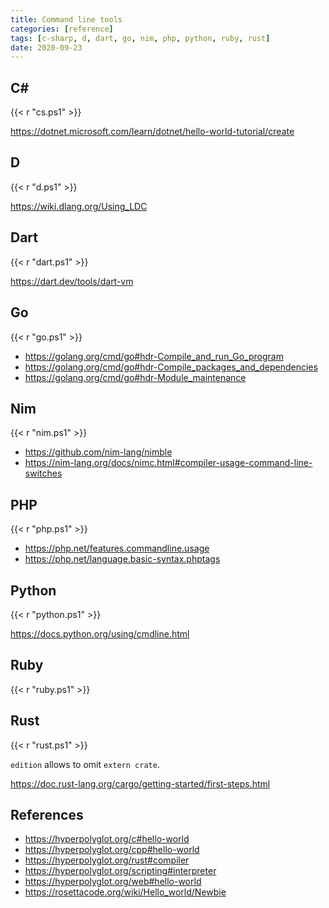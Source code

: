 ```yaml
---
title: Command line tools
categories: [reference]
tags: [c-sharp, d, dart, go, nim, php, python, ruby, rust]
date: 2020-09-23
---
```


## C#

{{< r "cs.ps1" >}}

<https://dotnet.microsoft.com/learn/dotnet/hello-world-tutorial/create>

## D

{{< r "d.ps1" >}}

<https://wiki.dlang.org/Using_LDC>

## Dart

{{< r "dart.ps1" >}}

<https://dart.dev/tools/dart-vm>

## Go

{{< r "go.ps1" >}}

- <https://golang.org/cmd/go#hdr-Compile_and_run_Go_program>
- <https://golang.org/cmd/go#hdr-Compile_packages_and_dependencies>
- <https://golang.org/cmd/go#hdr-Module_maintenance>

## Nim

{{< r "nim.ps1" >}}

- <https://github.com/nim-lang/nimble>
- <https://nim-lang.org/docs/nimc.html#compiler-usage-command-line-switches>

## PHP

{{< r "php.ps1" >}}

- <https://php.net/features.commandline.usage>
- <https://php.net/language.basic-syntax.phptags>

## Python

{{< r "python.ps1" >}}

<https://docs.python.org/using/cmdline.html>

## Ruby

{{< r "ruby.ps1" >}}

## Rust

{{< r "rust.ps1" >}}

`edition` allows to omit `extern crate`.

<https://doc.rust-lang.org/cargo/getting-started/first-steps.html>

## References

- <https://hyperpolyglot.org/c#hello-world>
- <https://hyperpolyglot.org/cpp#hello-world>
- <https://hyperpolyglot.org/rust#compiler>
- <https://hyperpolyglot.org/scripting#interpreter>
- <https://hyperpolyglot.org/web#hello-world>
- <https://rosettacode.org/wiki/Hello_world/Newbie>
